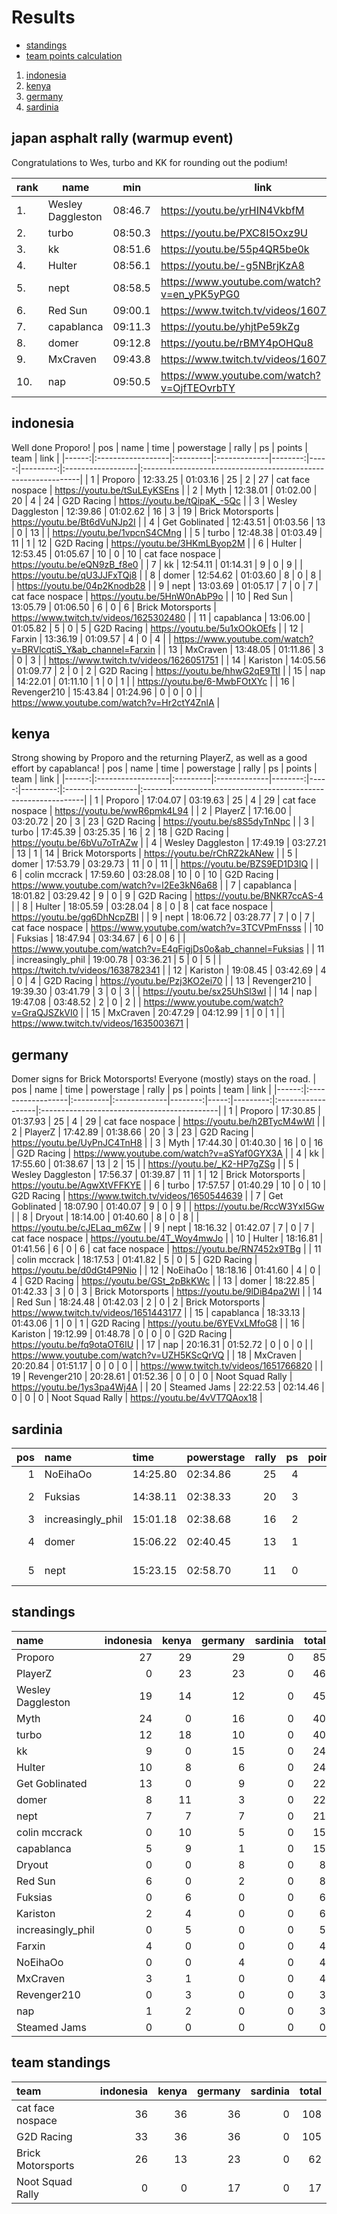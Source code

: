 
# Results

- [standings](https://github.com/xlsrln/cat/blob/main/results.md#standings)
- [team points calculation](https://github.com/xlsrln/cat/blob/main/cat_rules.md#appendix-team-points)

1. [indonesia](https://github.com/xlsrln/cat/blob/main/results.md#indonesia)
2. [kenya](https://github.com/xlsrln/cat/blob/main/results.md#kenya)
3. [germany](https://github.com/xlsrln/cat/blob/main/results.md#germany)
4. [sardinia](https://github.com/xlsrln/cat/blob/main/results.md#sardinia)



## japan asphalt rally (warmup event)

Congratulations to Wes, turbo and KK for rounding out the podium!

| rank | name              | min     | link                                         |
| ---- | ----------------- | ------- | -------------------------------------------- |
| 1.   | Wesley Daggleston | 08:46.7 | https://youtu.be/yrHIN4VkbfM                 |
| 2.   | turbo             | 08:50.3 | https://youtu.be/PXC8I5Oxz9U                 |
| 3.   | kk                | 08:51.6 | https://youtu.be/55p4QR5be0k                 |
| 4.   | Hulter            | 08:56.1 | https://youtu.be/-g5NBrjKzA8                 |
| 5.   | nept              | 08:58.5 | https://www.youtube.com/watch?v=en_yPK5yPG0 |
| 6.   | Red Sun           | 09:00.1 | https://www.twitch.tv/videos/1607608745      |
| 7.   | capablanca	       | 09:11.3 | https://youtu.be/yhjtPe59kZg
| 8.   | domer             | 09:12.8 | https://youtu.be/rBMY4pOHQu8                 |
| 9.   | MxCraven          | 09:43.8 | https://www.twitch.tv/videos/1607365265      |
|10.   | nap               | 09:50.5 | https://www.youtube.com/watch?v=OjfTEOvrbTY  |

## indonesia
Well done Proporo!
|   pos | name              | time     | powerstage   |   rally |   ps |   points | team              | link                                                          |
|------:|:------------------|:---------|:-------------|--------:|-----:|---------:|:------------------|:--------------------------------------------------------------|
|     1 | Proporo           | 12:33.25 | 01:03.16     |      25 |    2 |       27 | cat face nospace  | https://youtu.be/tSuLEyKSEns                                  |
|     2 | Myth              | 12:38.01 | 01:02.00     |      20 |    4 |       24 | G2D Racing        | https://youtu.be/tQipaK_-5Qc                                  |
|     3 | Wesley Daggleston | 12:39.86 | 01:02.62     |      16 |    3 |       19 | Brick Motorsports | https://youtu.be/Bt6dVuNJp2I                                  |
|     4 | Get Goblinated    | 12:43.51 | 01:03.56     |      13 |    0 |       13 |                   | https://youtu.be/1vpcnS4CMng                                  |
|     5 | turbo             | 12:48.38 | 01:03.49     |      11 |    1 |       12 | G2D Racing        | https://youtu.be/3HKmLByop2M                                  |
|     6 | Hulter            | 12:53.45 | 01:05.67     |      10 |    0 |       10 | cat face nospace  | https://youtu.be/eQN9zB_f8e0                                  |
|     7 | kk                | 12:54.11 | 01:14.31     |       9 |    0 |        9 |                   | https://youtu.be/qU3JJFxTQj8                                  |
|     8 | domer             | 12:54.62 | 01:03.60     |       8 |    0 |        8 |                   | https://youtu.be/04p2Knodb28                                  |
|     9 | nept              | 13:03.69 | 01:05.17     |       7 |    0 |        7 | cat face nospace  | https://youtu.be/5HnW0nAbP9o                                  |
|    10 | Red Sun           | 13:05.79 | 01:06.50     |       6 |    0 |        6 | Brick Motorsports | https://www.twitch.tv/videos/1625302480                       |
|    11 | capablanca        | 13:06.00 | 01:05.82     |       5 |    0 |        5 | G2D Racing        | https://youtu.be/5u1xOOkOEfs                                  |
|    12 | Farxin            | 13:36.19 | 01:09.57     |       4 |    0 |        4 |                   | https://www.youtube.com/watch?v=BRVlcqtiS_Y&ab_channel=Farxin |
|    13 | MxCraven          | 13:48.05 | 01:11.86     |       3 |    0 |        3 |                   | https://www.twitch.tv/videos/1626051751                       |
|    14 | Kariston          | 14:05.56 | 01:09.77     |       2 |    0 |        2 | G2D Racing        | https://youtu.be/hhwG2qE9TtI                                  |
|    15 | nap               | 14:22.01 | 01:11.10     |       1 |    0 |        1 |                   | https://youtu.be/6-MwbFOtXYc                                  |
|    16 | Revenger210       | 15:43.84 | 01:24.96     |       0 |    0 |        0 |                   | https://www.youtube.com/watch?v=Hr2ctY4ZnlA                   |
## kenya
Strong showing by Proporo and the returning PlayerZ, as well as a good effort by capablanca!
|   pos | name              | time     | powerstage   |   rally |   ps |   points | team              | link                                                           |
|------:|:------------------|:---------|:-------------|--------:|-----:|---------:|:------------------|:---------------------------------------------------------------|
|     1 | Proporo           | 17:04.07 | 03:19.63     |      25 |    4 |       29 | cat face nospace  | https://youtu.be/wwR6pmk4L94                                   |
|     2 | PlayerZ           | 17:16.00 | 03:20.72     |      20 |    3 |       23 | G2D Racing        | https://youtu.be/s8S5dyTnNpc                                   |
|     3 | turbo             | 17:45.39 | 03:25.35     |      16 |    2 |       18 | G2D Racing        | https://youtu.be/6bVu7oTrAZw                                   |
|     4 | Wesley Daggleston | 17:49.19 | 03:27.21     |      13 |    1 |       14 | Brick Motorsports | https://youtu.be/rChRZ2kANew                                   |
|     5 | domer             | 17:53.79 | 03:29.73     |      11 |    0 |       11 |                   | https://youtu.be/BZS9ED1D3IQ                                   |
|     6 | colin mccrack     | 17:59.60 | 03:28.08     |      10 |    0 |       10 | G2D Racing        | https://www.youtube.com/watch?v=l2Ee3kN6a68                    |
|     7 | capablanca        | 18:01.82 | 03:29.42     |       9 |    0 |        9 | G2D Racing        | https://youtu.be/BNKR7ccAS-4                                   |
|     8 | Hulter            | 18:05.59 | 03:28.04     |       8 |    0 |        8 | cat face nospace  | https://youtu.be/gq6DhNcpZBI                                   |
|     9 | nept              | 18:06.72 | 03:28.77     |       7 |    0 |        7 | cat face nospace  | https://www.youtube.com/watch?v=3TCVPmFnsss                    |
|    10 | Fuksias           | 18:47.94 | 03:34.67     |       6 |    0 |        6 |                   | https://www.youtube.com/watch?v=E4qFigjDs0o&ab_channel=Fuksias |
|    11 | increasingly_phil | 19:00.78 | 03:36.21     |       5 |    0 |        5 |                   | https://twitch.tv/videos/1638782341                            |
|    12 | Kariston          | 19:08.45 | 03:42.69     |       4 |    0 |        4 | G2D Racing        | https://youtu.be/Pzj3KO2ei70                                   |
|    13 | Revenger210       | 19:39.30 | 03:41.79     |       3 |    0 |        3 |                   | https://youtu.be/sx25UhSl3wI                                   |
|    14 | nap               | 19:47.08 | 03:48.52     |       2 |    0 |        2 |                   | https://www.youtube.com/watch?v=GraQJSZkVI0                    |
|    15 | MxCraven          | 20:47.29 | 04:12.99     |       1 |    0 |        1 |                   | https://www.twitch.tv/videos/1635003671                        |
## germany
Domer signs for Brick Motorsports! Everyone (mostly) stays on the road.
|   pos | name              | time     | powerstage   |   rally |   ps |   points | team              | link                                        |
|------:|:------------------|:---------|:-------------|--------:|-----:|---------:|:------------------|:--------------------------------------------|
|     1 | Proporo           | 17:30.85 | 01:37.93     |      25 |    4 |       29 | cat face nospace  | https://youtu.be/h2BTycM4wWI                |
|     2 | PlayerZ           | 17:42.89 | 01:38.66     |      20 |    3 |       23 | G2D Racing        | https://youtu.be/UyPnJC4TnH8                |
|     3 | Myth              | 17:44.30 | 01:40.30     |      16 |    0 |       16 | G2D Racing        | https://www.youtube.com/watch?v=aSYaf0GYX3A |
|     4 | kk                | 17:55.60 | 01:38.67     |      13 |    2 |       15 |                   | https://youtu.be/_K2-HP7gZSg                |
|     5 | Wesley Daggleston | 17:56.37 | 01:39.87     |      11 |    1 |       12 | Brick Motorsports | https://youtu.be/AgwXtVFFKYE                |
|     6 | turbo             | 17:57.57 | 01:40.29     |      10 |    0 |       10 | G2D Racing        | https://www.twitch.tv/videos/1650544639     |
|     7 | Get Goblinated    | 18:07.90 | 01:40.07     |       9 |    0 |        9 |                   | https://youtu.be/RccW3YxI5Gw                |
|     8 | Dryout            | 18:14.00 | 01:40.60     |       8 |    0 |        8 |                   | https://youtu.be/cJELaq_m6Zw                |
|     9 | nept              | 18:16.32 | 01:42.07     |       7 |    0 |        7 | cat face nospace  | https://youtu.be/4T_Woy4mwJo                |
|    10 | Hulter            | 18:16.81 | 01:41.56     |       6 |    0 |        6 | cat face nospace  | https://youtu.be/RN7452x9TBg                |
|    11 | colin mccrack     | 18:17.53 | 01:41.82     |       5 |    0 |        5 | G2D Racing        | https://youtu.be/d0dGt4P9Nio                |
|    12 | NoEihaOo          | 18:18.16 | 01:41.60     |       4 |    0 |        4 | G2D Racing        | https://youtu.be/GSt_2pBkKWc                |
|    13 | domer             | 18:22.85 | 01:42.33     |       3 |    0 |        3 | Brick Motorsports | https://youtu.be/9lDiB4pa2WI                |
|    14 | Red Sun           | 18:24.48 | 01:42.03     |       2 |    0 |        2 | Brick Motorsports | https://www.twitch.tv/videos/1651443177     |
|    15 | capablanca        | 18:33.13 | 01:43.06     |       1 |    0 |        1 | G2D Racing        | https://youtu.be/6YEVxLMfoG8                |
|    16 | Kariston          | 19:12.99 | 01:48.78     |       0 |    0 |        0 | G2D Racing        | https://youtu.be/fq9otaOT6IU                |
|    17 | nap               | 20:16.31 | 01:52.72     |       0 |    0 |        0 |                   | https://www.youtube.com/watch?v=UZH5KScQrVQ |
|    18 | MxCraven          | 20:20.84 | 01:51.17     |       0 |    0 |        0 |                   | https://www.twitch.tv/videos/1651766820     |
|    19 | Revenger210       | 20:28.61 | 01:52.36     |       0 |    0 |        0 | Noot Squad Rally  | https://youtu.be/1ys3pa4Wj4A                |
|    20 | Steamed Jams      | 22:22.53 | 02:14.46     |       0 |    0 |        0 | Noot Squad Rally  | https://youtu.be/4vVT7QAox18                |
## sardinia

|   pos | name              | time     | powerstage   |   rally |   ps |   points | team              | link                                                           |
|------:|:------------------|:---------|:-------------|--------:|-----:|---------:|:------------------|:---------------------------------------------------------------|
|     1 | NoEihaOo          | 14:25.80 | 02:34.86     |      25 |    4 |       29 | G2D Racing        | https://youtu.be/8fgQxVAsQ98                                   |
|     2 | Fuksias           | 14:38.11 | 02:38.33     |      20 |    3 |       23 |                   | https://www.youtube.com/watch?v=EPQjLie-usQ&ab_channel=Fuksias |
|     3 | increasingly_phil | 15:01.18 | 02:38.68     |      16 |    2 |       18 |                   | https://www.twitch.tv/videos/1652382029                        |
|     4 | domer             | 15:06.22 | 02:40.45     |      13 |    1 |       14 | Brick Motorsports | https://youtu.be/tEHdrNKjTFg                                   |
|     5 | nept              | 15:23.15 | 02:58.70     |      11 |    0 |       11 | cat face nospace  | https://www.youtube.com/watch?v=zSYaw3ZPHuE                    |
## standings
| name              |   indonesia |   kenya |   germany |   sardinia |   total |
|:------------------|------------:|--------:|----------:|-----------:|--------:|
| Proporo           |          27 |      29 |        29 |          0 |      85 |
| PlayerZ           |           0 |      23 |        23 |          0 |      46 |
| Wesley Daggleston |          19 |      14 |        12 |          0 |      45 |
| Myth              |          24 |       0 |        16 |          0 |      40 |
| turbo             |          12 |      18 |        10 |          0 |      40 |
| kk                |           9 |       0 |        15 |          0 |      24 |
| Hulter            |          10 |       8 |         6 |          0 |      24 |
| Get Goblinated    |          13 |       0 |         9 |          0 |      22 |
| domer             |           8 |      11 |         3 |          0 |      22 |
| nept              |           7 |       7 |         7 |          0 |      21 |
| colin mccrack     |           0 |      10 |         5 |          0 |      15 |
| capablanca        |           5 |       9 |         1 |          0 |      15 |
| Dryout            |           0 |       0 |         8 |          0 |       8 |
| Red Sun           |           6 |       0 |         2 |          0 |       8 |
| Fuksias           |           0 |       6 |         0 |          0 |       6 |
| Kariston          |           2 |       4 |         0 |          0 |       6 |
| increasingly_phil |           0 |       5 |         0 |          0 |       5 |
| Farxin            |           4 |       0 |         0 |          0 |       4 |
| NoEihaOo          |           0 |       0 |         4 |          0 |       4 |
| MxCraven          |           3 |       1 |         0 |          0 |       4 |
| Revenger210       |           0 |       3 |         0 |          0 |       3 |
| nap               |           1 |       2 |         0 |          0 |       3 |
| Steamed Jams      |           0 |       0 |         0 |          0 |       0 |
## team standings
| team              |   indonesia |   kenya |   germany |   sardinia |   total |
|:------------------|------------:|--------:|----------:|-----------:|--------:|
| cat face nospace  |          36 |      36 |        36 |          0 |     108 |
| G2D Racing        |          33 |      36 |        36 |          0 |     105 |
| Brick Motorsports |          26 |      13 |        23 |          0 |      62 |
| Noot Squad Rally  |           0 |       0 |        17 |          0 |      17 |


